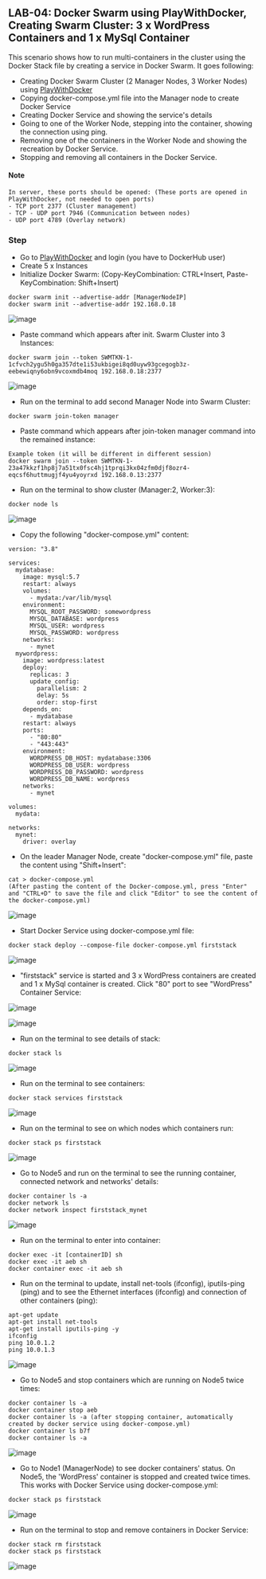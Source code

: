 ## LAB-04: Docker Swarm using PlayWithDocker, Creating Swarm Cluster: 3 x WordPress Containers and 1 x MySql Container

This scenario shows how to run multi-containers in the cluster using the Docker Stack file by creating a service in Docker Swarm. It goes following:
- Creating Docker Swarm Cluster (2 Manager Nodes, 3 Worker Nodes) using [PlayWithDocker](https://labs.play-with-docker.com/)
- Copying docker-compose.yml file into the Manager node to create Docker Service
- Creating Docker Service and showing the service's details
- Going to one of the Worker Node, stepping into the container, showing the connection using ping.
- Removing one of the containers in the Worker Node and showing the recreation by Docker Service.
- Stopping and removing all containers in the Docker Service.

#### Note
```
In server, these ports should be opened: (These ports are opened in PlayWithDocker, not needed to open ports)
- TCP port 2377 (Cluster management)
- TCP - UDP port 7946 (Communication between nodes)
- UDP port 4789 (Overlay network) 
```

### Step

- Go to [PlayWithDocker](https://labs.play-with-docker.com/) and login (you have to DockerHub user)
- Create 5 x Instances
- Initialize Docker Swarm: (Copy-KeyCombination: CTRL+Insert, Paste-KeyCombination: Shift+Insert)

```
docker swarm init --advertise-addr [ManagerNodeIP]
docker swarm init --advertise-addr 192.168.0.18 
```

![image](https://user-images.githubusercontent.com/10358317/113690887-2d27a600-96cc-11eb-8431-0fb89ee1fdfb.png)


- Paste command which appears after init. Swarm Cluster into 3 Instances:
```
docker swarm join --token SWMTKN-1-1cfvch2ygu5h0ga357dte1i53ukbigei8qd0uyw93gcegogb3z-eebewiqny6obn9vcoxmdb4moq 192.168.0.18:2377
```
![image](https://user-images.githubusercontent.com/10358317/113691250-855ea800-96cc-11eb-8016-52074a201272.png)

- Run on the terminal to add second Manager Node into Swarm Cluster:
```
docker swarm join-token manager
```
- Paste command which appears after join-token manager command into the remained instance: 
```
Example token (it will be different in different session)
docker swarm join --token SWMTKN-1-23a47kkzf1hp8j7a51tx0fsc4hj1tprqi3kx04zfm0djf8ozr4-eqcsf6huttmugjf4yu4yoyrxd 192.168.0.13:2377
```
- Run on the terminal to show cluster (Manager:2, Worker:3):
```
docker node ls
```
![image](https://user-images.githubusercontent.com/10358317/113691538-cf478e00-96cc-11eb-9d67-4a80509b7082.png)

- Copy the following "docker-compose.yml" content:
```
version: "3.8"

services:
  mydatabase:
    image: mysql:5.7
    restart: always
    volumes: 
      - mydata:/var/lib/mysql
    environment: 
      MYSQL_ROOT_PASSWORD: somewordpress
      MYSQL_DATABASE: wordpress
      MYSQL_USER: wordpress
      MYSQL_PASSWORD: wordpress
    networks:
      - mynet
  mywordpress:
    image: wordpress:latest
    deploy:
      replicas: 3
      update_config:
        parallelism: 2
        delay: 5s
        order: stop-first
    depends_on: 
      - mydatabase
    restart: always
    ports:
      - "80:80"
      - "443:443"
    environment: 
      WORDPRESS_DB_HOST: mydatabase:3306
      WORDPRESS_DB_USER: wordpress
      WORDPRESS_DB_PASSWORD: wordpress
      WORDPRESS_DB_NAME: wordpress
    networks:
      - mynet

volumes:
  mydata:

networks:
  mynet:
    driver: overlay
```

- On the leader Manager Node, create "docker-compose.yml" file, paste the content using "Shift+Insert":

```
cat > docker-compose.yml
(After pasting the content of the Docker-compose.yml, press "Enter" and "CTRL+D" to save the file and click "Editor" to see the content of the docker-compose.yml)
```

![image](https://user-images.githubusercontent.com/10358317/113691837-2f3e3480-96cd-11eb-8463-0bf9bae8ec50.png)


- Start Docker Service using docker-compose.yml file:
```
docker stack deploy --compose-file docker-compose.yml firststack
```

![image](https://user-images.githubusercontent.com/10358317/113692058-6ca2c200-96cd-11eb-8a6c-6e7db4932b20.png)

- "firststack" service is started and 3 x WordPress containers are created and 1 x MySql container is created. Click "80" port to see "WordPress" Container Service:

![image](https://user-images.githubusercontent.com/10358317/113692398-cd31ff00-96cd-11eb-8469-acd0697c5e1f.png)

![image](https://user-images.githubusercontent.com/10358317/113692502-e3d85600-96cd-11eb-8984-0b4a08b0df83.png)


- Run on the terminal to see details of stack: 
```
docker stack ls 
```
![image](https://user-images.githubusercontent.com/10358317/113692693-15512180-96ce-11eb-835d-f8c6a96bcda7.png)

- Run on the terminal to see containers: 
```
docker stack services firststack
```
![image](https://user-images.githubusercontent.com/10358317/113693036-724cd780-96ce-11eb-925e-0e0736e96cdd.png)

- Run on the terminal to see on which nodes which containers run: 
```
docker stack ps firststack
```
![image](https://user-images.githubusercontent.com/10358317/113693389-d8395f00-96ce-11eb-85e3-13c3334b7eac.png)

- Go to Node5 and run on the terminal to see the running container, connected network and networks' details:
```
docker container ls -a
docker network ls 
docker network inspect firststack_mynet
```
![image](https://user-images.githubusercontent.com/10358317/113694959-a45f3900-96d0-11eb-95f5-8e79cbdafcf8.png)

- Run on the terminal to enter into container:
```
docker exec -it [containerID] sh
docker exec -it aeb sh 
docker container exec -it aeb sh
```

- Run on the terminal to update, install net-tools (ifconfig), iputils-ping (ping) and to see the Ethernet interfaces (ifconfig) and connection of other containers (ping):
```
apt-get update
apt-get install net-tools
apt-get install iputils-ping -y
ifconfig
ping 10.0.1.2
ping 10.0.1.3
```
![image](https://user-images.githubusercontent.com/10358317/113695846-9d84f600-96d1-11eb-8ff5-a65188ea4bb5.png)

- Go to Node5 and stop containers which are running on Node5 twice times:
```
docker container ls -a
docker container stop aeb
docker container ls -a (after stopping container, automatically created by docker service using docker-compose.yml)
docker container ls b7f
docker container ls -a
```
![image](https://user-images.githubusercontent.com/10358317/113697092-0c168380-96d3-11eb-99f7-f4db1ea846e9.png)

- Go to Node1 (ManagerNode) to see docker containers' status. On Node5, the 'WordPress' container is stopped and created twice times. This works with Docker Service using docker-compose.yml:
```
docker stack ps firststack
```
![image](https://user-images.githubusercontent.com/10358317/113697229-35cfaa80-96d3-11eb-922d-19d2bf0bb2f4.png)

- Run on the terminal to stop and remove containers in Docker Service:
```
docker stack rm firststack
docker stack ps firststack
```
![image](https://user-images.githubusercontent.com/10358317/113697847-0ff6d580-96d4-11eb-870e-aaa1059ffe37.png)

